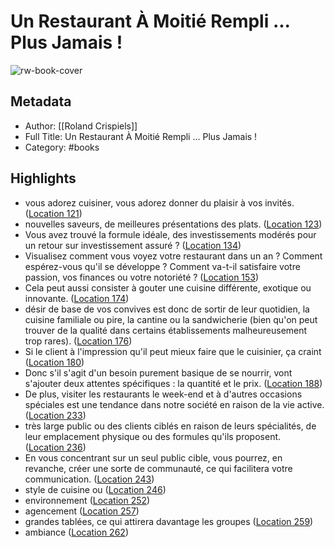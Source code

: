 # Un Restaurant À Moitié Rempli ... Plus Jamais !

![rw-book-cover](https://m.media-amazon.com/images/I/71g8ezyYk1L._SY160.jpg)

## Metadata
- Author: [[Roland Crispiels]]
- Full Title: Un Restaurant À Moitié Rempli ... Plus Jamais !
- Category: #books

## Highlights
- vous adorez cuisiner, vous adorez donner du plaisir à vos invités. ([Location 121](https://readwise.io/to_kindle?action=open&asin=B082RYJ4Y6&location=121))
- nouvelles saveurs, de meilleures présentations des plats. ([Location 123](https://readwise.io/to_kindle?action=open&asin=B082RYJ4Y6&location=123))
- Vous avez trouvé la formule idéale, des investissements modérés pour un retour sur investissement assuré ? ([Location 134](https://readwise.io/to_kindle?action=open&asin=B082RYJ4Y6&location=134))
- Visualisez comment vous voyez votre restaurant dans un an ? Comment espérez-vous qu'il se développe ? Comment va-t-il satisfaire votre passion, vos finances ou votre notoriété ? ([Location 153](https://readwise.io/to_kindle?action=open&asin=B082RYJ4Y6&location=153))
- Cela peut aussi consister à gouter une cuisine différente, exotique ou innovante. ([Location 174](https://readwise.io/to_kindle?action=open&asin=B082RYJ4Y6&location=174))
- désir de base de vos convives est donc de sortir de leur quotidien, la cuisine familiale ou pire, la cantine ou la sandwicherie (bien qu'on peut trouver de la qualité dans certains établissements malheureusement trop rares). ([Location 176](https://readwise.io/to_kindle?action=open&asin=B082RYJ4Y6&location=176))
- Si le client à l'impression qu'il peut mieux faire que le cuisinier, ça craint ([Location 180](https://readwise.io/to_kindle?action=open&asin=B082RYJ4Y6&location=180))
- Donc s'il s'agit d'un besoin purement basique de se nourrir, vont s'ajouter deux attentes spécifiques : la quantité et le prix. ([Location 188](https://readwise.io/to_kindle?action=open&asin=B082RYJ4Y6&location=188))
- De plus, visiter les restaurants le week-end et à d'autres occasions spéciales est une tendance dans notre société en raison de la vie active. ([Location 233](https://readwise.io/to_kindle?action=open&asin=B082RYJ4Y6&location=233))
- très large public ou des clients ciblés en raison de leurs spécialités, de leur emplacement physique ou des formules qu'ils proposent. ([Location 236](https://readwise.io/to_kindle?action=open&asin=B082RYJ4Y6&location=236))
- En vous concentrant sur un seul public cible, vous pourrez, en revanche, créer une sorte de communauté, ce qui facilitera votre communication. ([Location 243](https://readwise.io/to_kindle?action=open&asin=B082RYJ4Y6&location=243))
- style de cuisine ou ([Location 246](https://readwise.io/to_kindle?action=open&asin=B082RYJ4Y6&location=246))
- environnement ([Location 252](https://readwise.io/to_kindle?action=open&asin=B082RYJ4Y6&location=252))
- agencement ([Location 257](https://readwise.io/to_kindle?action=open&asin=B082RYJ4Y6&location=257))
- grandes tablées, ce qui attirera davantage les groupes ([Location 259](https://readwise.io/to_kindle?action=open&asin=B082RYJ4Y6&location=259))
- ambiance ([Location 262](https://readwise.io/to_kindle?action=open&asin=B082RYJ4Y6&location=262))
